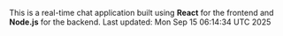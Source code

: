 This is a real-time chat application built using **React** for the frontend and **Node.js** for the backend.
Last updated: Mon Sep 15 06:14:34 UTC 2025
